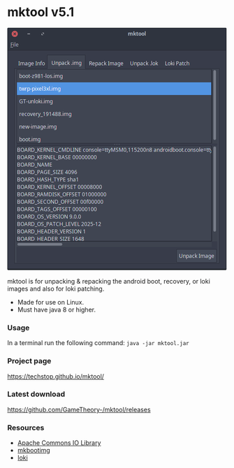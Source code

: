 # mktool v5.1

![image](tools/menu.png)

mktool is for unpacking & repacking the android boot,
recovery, or loki images and also for loki patching.

- Made for use on Linux.
- Must have java 8 or higher.

### Usage
In a terminal run the following command:
`java -jar mktool.jar`

### Project page
<https://techstop.github.io/mktool/>

### Latest download
<https://github.com/GameTheory-/mktool/releases>

### Resources
- [Apache Commons IO Library](https://mvnrepository.com/artifact/commons-io/commons-io)
- [mkbootimg](https://github.com/osm0sis/mkbootimg)
- [loki](https://github.com/djrbliss/loki)
